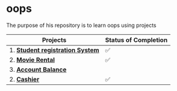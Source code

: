 # oops

The purpose of his repository is to learn oops using projects

| Projects | Status of Completion |
| ----- | -----|
| 1. [**Student registration System**](https://github.com/andysingal/oops/tree/main/oop_project_2) | :white_check_mark: |
| 2. [**Movie Rental**](https://github.com/andysingal/oops/tree/main/movie_rental) | :white_check_mark: |
| 3. [**Account Balance**](https://github.com/andysingal/oops/tree/main/Account_balance) |              |
| 2. [**Cashier**](https://github.com/andysingal/oops/tree/main/movie_rental) | :white_check_mark: |
